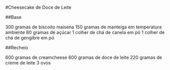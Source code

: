 
#Cheesecake de Doce de Leite



##Base


300 gramas de biscoito maisena
150 gramas de manteiga em temperatura ambiente 
80 gramas de açúcar 
1 colher de chá de canela em pó 
1 colher de chá de gengibre em pó 

##Recheio

600 gramas de creamcheese
600 gramas de doce de leite
220 gramas de creme de leite
3 ovos